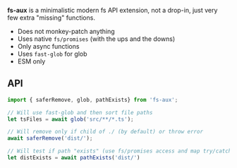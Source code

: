 **fs-aux** is a minimalistic modern fs API extension, not a drop-in, just very few extra "missing" functions. 

- Does not monkey-patch anything
- Uses native `fs/promises` (with the ups and the downs)
- Only async functions
- Uses `fast-glob` for glob
- ESM only

##  API

```ts 
import { saferRemove, glob, pathExists} from 'fs-aux';

// Will use fast-glob and then sort file paths 
let tsFiles = await glob('src/**/*.ts');

// Will remove only if child of ./ (by default) or throw error
await saferRemove('dist/');

// Will test if path "exists" (use fs/promises access and map try/catch to boolean
let distExists = await pathExists('dist/')
```

